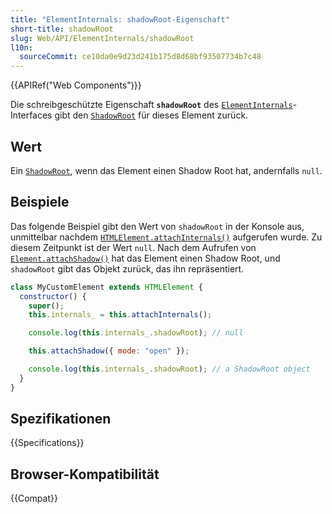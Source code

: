 ```yaml
---
title: "ElementInternals: shadowRoot-Eigenschaft"
short-title: shadowRoot
slug: Web/API/ElementInternals/shadowRoot
l10n:
  sourceCommit: ce10da0e9d23d241b175d8d68bf93507734b7c48
---
```


{{APIRef("Web Components")}}

Die schreibgeschützte Eigenschaft **`shadowRoot`** des [`ElementInternals`](/de/docs/Web/API/ElementInternals)-Interfaces gibt den [`ShadowRoot`](/de/docs/Web/API/ShadowRoot) für dieses Element zurück.

## Wert

Ein [`ShadowRoot`](/de/docs/Web/API/ShadowRoot), wenn das Element einen Shadow Root hat, andernfalls `null`.

## Beispiele

Das folgende Beispiel gibt den Wert von `shadowRoot` in der Konsole aus, unmittelbar nachdem [`HTMLElement.attachInternals()`](/de/docs/Web/API/HTMLElement/attachInternals) aufgerufen wurde. Zu diesem Zeitpunkt ist der Wert `null`. Nach dem Aufrufen von [`Element.attachShadow()`](/de/docs/Web/API/Element/attachShadow) hat das Element einen Shadow Root, und `shadowRoot` gibt das Objekt zurück, das ihn repräsentiert.

```js
class MyCustomElement extends HTMLElement {
  constructor() {
    super();
    this.internals_ = this.attachInternals();

    console.log(this.internals_.shadowRoot); // null

    this.attachShadow({ mode: "open" });

    console.log(this.internals_.shadowRoot); // a ShadowRoot object
  }
}
```

## Spezifikationen

{{Specifications}}

## Browser-Kompatibilität

{{Compat}}
